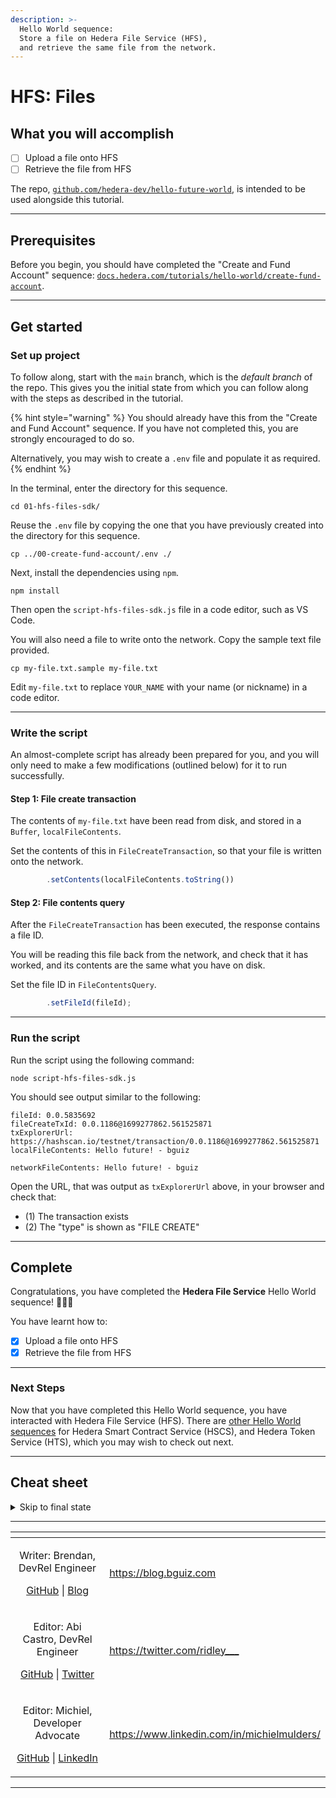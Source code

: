 ```yaml
---
description: >-
  Hello World sequence:
  Store a file on Hedera File Service (HFS),
  and retrieve the same file from the network.
---
```


# HFS: Files

## What you will accomplish

- [ ] Upload a file onto HFS
- [ ] Retrieve the file from HFS

The repo, [`github.com/hedera-dev/hello-future-world`](https://github.com/hedera-dev/hello-future-world/),
is intended to be used alongside this tutorial.

***

## Prerequisites

Before you begin, you should have completed the "Create and Fund Account" sequence:
[`docs.hedera.com/tutorials/hello-world/create-fund-account`](https://docs.hedera.com/tutorials/hello-world/create-fund-account/).

***

## Get started

### Set up project

To follow along, start with the `main` branch,
which is the *default branch* of the repo.
This gives you the initial state from which you can follow along
with the steps as described in the tutorial.

{% hint style="warning" %}
You should already have this from the "Create and Fund Account" sequence.
If you have not completed this, you are strongly encouraged to do so.

Alternatively, you may wish to create a `.env` file
and populate it as required.
{% endhint %}

In the terminal, enter the directory for this sequence.

```shell
cd 01-hfs-files-sdk/
```

Reuse the `.env` file by copying the one that you have previously created into the directory for this sequence.

```shell
cp ../00-create-fund-account/.env ./
```

Next, install the dependencies using `npm`.

```shell
npm install
```

Then open the `script-hfs-files-sdk.js` file in a code editor, such as VS Code.

You will also need a file to write onto the network.
Copy the sample text file provided.

```shell
cp my-file.txt.sample my-file.txt
```

Edit `my-file.txt` to replace `YOUR_NAME` with your name (or nickname) in a code editor.

***

### Write the script

An almost-complete script has already been prepared for you,
and you will only need to make a few modifications (outlined below)
for it to run successfully.

#### Step 1: File create transaction

The contents of `my-file.txt` have been read from disk,
and stored in a `Buffer`, `localFileContents`.

Set the contents of this in `FileCreateTransaction`,
so that your file is written onto the network.

```js
        .setContents(localFileContents.toString())
```

#### Step 2: File contents query

After the `FileCreateTransaction` has been executed,
the response contains a file ID.

You will be reading this file back from the network,
and check that it has worked,
and its contents are the same what you have on disk.

Set the file ID in `FileContentsQuery`.

```js
        .setFileId(fileId);
```

***

### Run the script

Run the script using the following command:

```shell
node script-hfs-files-sdk.js
```

You should see output similar to the following:

```text
fileId: 0.0.5835692
fileCreateTxId: 0.0.1186@1699277862.561525871
txExplorerUrl: https://hashscan.io/testnet/transaction/0.0.1186@1699277862.561525871
localFileContents: Hello future! - bguiz

networkFileContents: Hello future! - bguiz

```

Open the URL, that was output as `txExplorerUrl` above,
in your browser and check that:

- (1) The transaction exists
- (2) The "type" is shown as "FILE CREATE"

***

## Complete

Congratulations, you have completed the **Hedera File Service** Hello World sequence! 🎉🎉🎉

You have learnt how to:

- [x] Upload a file onto HFS
- [x] Retrieve the file from HFS

***

### Next Steps

Now that you have completed this Hello World sequence,
you have interacted with Hedera File Service (HFS).
There are [other Hello World sequences](/tutorials/hello-world/)
for Hedera Smart Contract Service (HSCS),
and Hedera Token Service (HTS),
which you may wish to check out next.

***

## Cheat sheet

<details>

<summary>Skip to final state</summary>

To skip ahead to the final state, use the `completed` branch.
This gives you the final state with which you can compare
your implementation to the completed steps of the tutorial.

```shell
git fetch origin completed:completed
git checkout completed
```

To see the full set of differences between
the initial and final states of the repo,
you can use `diff`.

```shell
cd 01-hfs-files-sdk/
git diff main..completed -- ./
```

Alternatively, you may view the `diff` rendered on Github:
[`hedera-dev/hello-future-world/compare/main..completed`](https://github.com/hedera-dev/hello-future-world/compare/main..completed)
(This will show the `diff` for *all* sequences.)

{% hint style="info" %}
Note that the branch names are delimited by `..`, and not by `...`,
as the latter finds the `diff` with the latest common ancestor commit,
which *is not* what we want in this case.
{% endhint %}

</details>

***

<table data-card-size="large" data-view="cards"><thead><tr><th align="center"></th><th data-hidden data-card-target data-type="content-ref"></th></tr></thead><tbody>
<tr><td align="center"><p>Writer: Brendan, DevRel Engineer</p><p><a href="https://github.com/bguiz">GitHub</a> | <a href="https://blog.bguiz.com">Blog</a></p></td><td><a href="https://blog.bguiz.com">https://blog.bguiz.com</a></td></tr>
<tr><td align="center"><p>Editor: Abi Castro, DevRel Engineer</p><p><a href="https://github.com/a-ridley">GitHub</a> | <a href="https://twitter.com/ridley___">Twitter</a></p></td><td><a href="https://twitter.com/ridley___">https://twitter.com/ridley___</a></td></tr>
<tr><td align="center"><p>Editor: Michiel, Developer Advocate</p><p><a href="https://github.com/michielmulders">GitHub</a> | <a href="https://www.linkedin.com/in/michielmulders/">LinkedIn</a></p></td><td><a href="https://www.linkedin.com/in/michielmulders/">https://www.linkedin.com/in/michielmulders/</a></td></tr>
</tbody></table>

***
